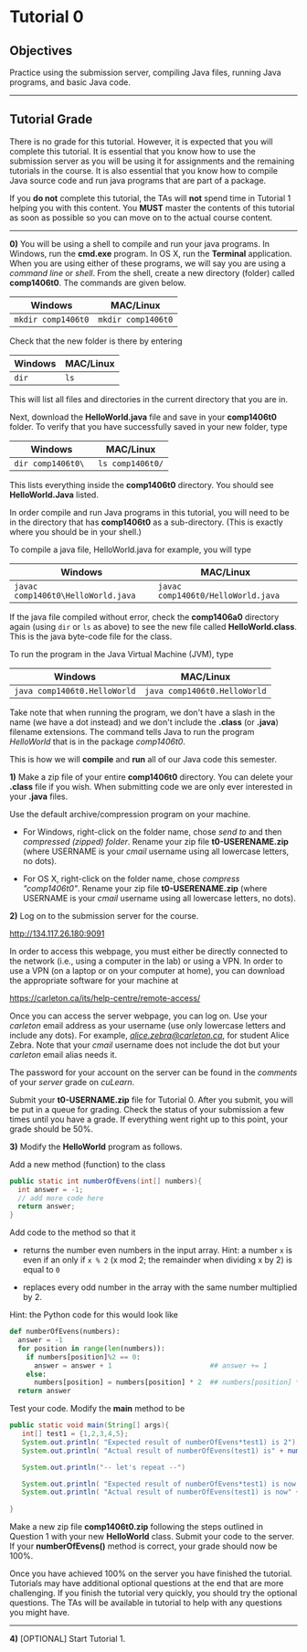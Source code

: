 # Tutorial 0


## Objectives
Practice using the submission server, compiling Java files, running Java
programs, and basic Java code.


---


## Tutorial Grade

There is no grade for this tutorial. However, it is expected that you will
complete this tutorial. It is essential that you know how to use the submission
server as you will be using it for assignments and the remaining tutorials
in the course. It is also essential that you know how to compile Java source
code and run java programs that are part of a package.

If you **do not** complete this tutorial, the TAs will **not** spend time
in Tutorial 1 helping you with this content. You **MUST** master the contents
of this tutorial as soon as possible so you can move on to the actual course content.

---


__0)__ You will be using a shell to compile and run your java programs. In Windows, run the **cmd.exe** program. In OS X, run the **Terminal** application. When you are using either of these programs, we will say you are using a *command line* or *shell*. From the shell, create a new directory (folder) called **comp1406t0**. The commands are given below.

| **Windows**            | **MAC/Linux**  |
| -------            | ---------- |
| `mkdir comp1406t0` | `mkdir comp1406t0` |


Check that the new folder is there by entering

| **Windows**        | **MAC/Linux**  |
| -------            | ---------- |
| `dir`              | `ls`       |


This will list all files and directories in the current directory that you are in.

Next, download the **HelloWorld.java** file and save in your 
**comp1406t0** folder. To verify that you have successfully saved in your new folder, type 

| **Windows**        | **MAC/Linux**  |
| -------            | ---------- |
| `dir comp1406t0\ ` | `ls comp1406t0/`       |

This lists everything inside the **comp1406t0** directory. You should see **HelloWorld.Java** listed. 

In order compile and run Java programs in this tutorial, you will need to be in the directory that has **comp1406t0** as a sub-directory. (This is exactly where you should be in your shell.)

To compile a java file, HelloWorld.java for example, you will type


| **Windows**        | **MAC/Linux**  |
| -------            | ---------- |
| `javac comp1406t0\HelloWorld.java ` | `javac comp1406t0/HelloWorld.java `       |

If the java file compiled without error, check the **comp1406a0** directory again (using `dir` or `ls` as above) to see the new file called **HelloWorld.class**. This is the java byte-code file for the class.

To run the program in the Java Virtual Machine (JVM), type

| **Windows**        | **MAC/Linux**  |
| -------            | ---------- |
| `java comp1406t0.HelloWorld` | `java comp1406t0.HelloWorld`  |


Take note that when running the program, we don't have a slash in the name (we have a dot instead) and we don't include the **.class** (or **.java**) filename extensions. The command tells Java to run the program *HelloWorld* that is in the package *comp1406t0*. 

This is how we will **compile** and **run** all of our Java code this semester.

__1)__ Make a zip file of your entire **comp1406t0** directory. You can delete your **.class** file if you wish. When submitting code we are only ever interested in your **.java** files. 

Use the default archive/compression program on your machine. 
+ For Windows, right-click on the folder name, chose *send to* and then *compressed (zipped) folder*. Rename your zip file **t0-USERENAME.zip** (where USERNAME is your *cmail* username using all lowercase letters, no dots). 

+ For OS X, right-click on the folder name, chose *compress "comp1406t0"*. Rename your zip file **t0-USERENAME.zip** (where USERNAME is your *cmail* username using all lowercase letters, no dots). 





__2)__ Log on to the submission server for the course.

http://134.117.26.180:9091

In order to access this webpage, you must either be directly connected to the network (i.e., using a computer in the lab) or using a VPN. In order to use a VPN (on a laptop or on your computer at home), you can download the appropriate software for your machine at

https://carleton.ca/its/help-centre/remote-access/

Once you can access the server webpage, you can log on. 
Use your *carleton* email address as your username (use only lowercase letters and include any dots). For example, *alice.zebra@carleton.ca*, for student Alice Zebra. Note that your *cmail* username does not include the dot but your *carleton* email alias needs it.

The password for your account on the server can be found in the *comments* of your *server* grade on *cuLearn*. 

Submit your **t0-USERNAME.zip** file for Tutorial 0. After you submit, you will be put in a queue for grading. Check the status of your submission a few times until you have a grade. If everything went right up to this point, your grade should be 50%. 


__3)__ Modify the **HelloWorld** program as follows.

Add a new method (function) to the class

```java
public static int numberOfEvens(int[] numbers){
  int answer = -1;
  // add more code here
  return answer;
}
```

Add code to the method so that it 

+ returns the number even numbers in the input array. Hint: a number `x` is even if an only if `x % 2` (x mod 2; the remainder when dividing x by 2) is equal to `0`

+ replaces every odd number in the array with the same number multiplied by 2. 

Hint: the Python code for this would look like

```Python
def numberOfEvens(numbers):
  answer = -1
  for position in range(len(numbers)):
    if numbers[position]%2 == 0:
      answer = answer + 1                        ## answer += 1
    else:
      numbers[position] = numbers[position] * 2  ## numbers[position] *= 2
  return answer
```


Test your code. Modify the **main** method to be 

```java
public static void main(String[] args){
   int[] test1 = {1,2,3,4,5};
   System.out.println( "Expected result of numberOfEvens*test1) is 2");
   System.out.println( "Actual result of numberOfEvens(test1) is" + numberOfEvens(test1) );

   System.out.println("-- let's repeat --")

   System.out.println( "Expected result of numberOfEvens*test1) is now 5");
   System.out.println( "Actual result of numberOfEvens(test1) is now" + numberOfEvens(test1) );
 
}
```

Make a new zip file **comp1406t0.zip** following the steps outlined in Question 1 with your new **HelloWorld** class. Submit your code to the server. If your **numberOfEvens()** method is correct, your grade should now be 100%.

Once you have achieved 100% on the server you have finished the tutorial. Tutorials may have additional optional questions at the end that are more challenging. If you finish the tutorial very quickly, you should try the optional questions. The TAs will be available in tutorial to help with any questions you might have.

---

__4)__ [OPTIONAL] Start Tutorial 1.

